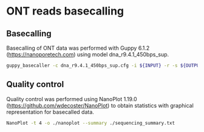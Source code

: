 # ONT reads basecalling

## Basecalling

Basecalling of ONT data was performed with Guppy 6.1.2 (https://nanoporetech.com) using model dna_r9.4.1_450bps_sup.

```bash
guppy_basecaller -c dna_r9.4.1_450bps_sup.cfg -i ${INPUT} -r -s ${OUTPUT} --barcode_kits "SQK-RBK004" --compress_fastq --num_callers 8 --gpu_runners_per_device 8 --min_qscore 7 -x cuda:${CUDA}
```

## Quality control

Quality control was performed using NanoPlot 1.19.0 (https://github.com/wdecoster/NanoPlot) to obtain statistics with graphical representation for basecalled data.

```bash
NanoPlot -t 4 -o ./nanoplot --summary ./sequencing_summary.txt
```
